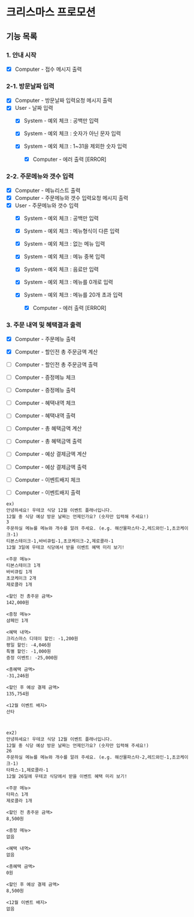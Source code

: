 # 크리스마스 프로모션
## 기능 목록

### 1. 안내 시작
- [x] Computer - 접수 메시지 출력

### 2-1. 방문날짜 입력
- [x] Computer - 방문날짜 입력요청 메시지 출력
- [x] User - 날짜 입력
    - [x] System - 예외 체크 : 공백만 입력
  
    - [x] System - 예외 체크 : 숫자가 아닌 문자 입력
    - [x] System - 예외 체크 : 1~31을 제외한 숫자 입력
        - [x] Computer - 에러 출력 [ERROR]

### 2-2. 주문메뉴와 갯수 입력
- [x] Computer - 메뉴리스트 출력
- [x] Computer - 주문메뉴와 갯수 입력요청 메시지 출력
- [x] User - 주문메뉴와 갯수 입력
    - [x] System - 예외 체크 : 공백만 입력
  
    - [x] System - 예외 체크 : 메뉴형식이 다른 입력
    - [x] System - 예외 체크 : 없는 메뉴 입력
    - [x] System - 예외 체크 : 메뉴 중복 입력
    - [x] System - 예외 체크 : 음료만 입력
    - [x] System - 예외 체크 : 메뉴를 0개로 입력
    - [x] System - 예외 체크 : 메뉴를 20개 초과 입력
        - [x] Computer - 에러 출력 [ERROR]

### 3. 주문 내역 및 혜택결과 출력
- [x] Computer - 주문메뉴 출력
- [x] Computer - 할인전 총 주문금액 계산
- [ ] Computer - 할인전 총 주문금액 출력
- [ ] Computer - 증정메뉴 체크
- [ ] Computer - 증정메뉴 출력
- [ ] Computer - 혜택내역 체크
- [ ] Computer - 혜택내역 출력
- [ ] Computer - 총 혜택금액 계산
- [ ] Computer - 총 혜택금액 출력
- [ ] Computer - 예상 결제금액 계산
- [ ] Computer - 예상 결제금액 출력
- [ ] Computer - 이벤트배지 체크
- [ ] Computer - 이벤트배지 출력


```
ex)
안녕하세요! 우테코 식당 12월 이벤트 플래너입니다.
12월 중 식당 예상 방문 날짜는 언제인가요? (숫자만 입력해 주세요!)
3
주문하실 메뉴를 메뉴와 개수를 알려 주세요. (e.g. 해산물파스타-2,레드와인-1,초코케이크-1)
티본스테이크-1,바비큐립-1,초코케이크-2,제로콜라-1
12월 3일에 우테코 식당에서 받을 이벤트 혜택 미리 보기!
 
<주문 메뉴>
티본스테이크 1개
바비큐립 1개
초코케이크 2개
제로콜라 1개
 
<할인 전 총주문 금액>
142,000원
 
<증정 메뉴>
샴페인 1개
 
<혜택 내역>
크리스마스 디데이 할인: -1,200원
평일 할인: -4,046원
특별 할인: -1,000원
증정 이벤트: -25,000원
 
<총혜택 금액>
-31,246원
 
<할인 후 예상 결제 금액>
135,754원
 
<12월 이벤트 배지>
산타



ex2)
안녕하세요! 우테코 식당 12월 이벤트 플래너입니다.
12월 중 식당 예상 방문 날짜는 언제인가요? (숫자만 입력해 주세요!)
26 
주문하실 메뉴를 메뉴와 개수를 알려 주세요. (e.g. 해산물파스타-2,레드와인-1,초코케이크-1)
타파스-1,제로콜라-1
12월 26일에 우테코 식당에서 받을 이벤트 혜택 미리 보기!
 
<주문 메뉴>
타파스 1개
제로콜라 1개

<할인 전 총주문 금액>
8,500원
 
<증정 메뉴>
없음
 
<혜택 내역>
없음
 
<총혜택 금액>
0원
 
<할인 후 예상 결제 금액>
8,500원
 
<12월 이벤트 배지>
없음
```